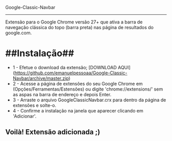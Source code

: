Google-Classic-Navbar
***

Extensão para o Google Chrome versão 27+ que ativa a barra de navegação clássica do topo (barra preta) nas página de resultados do google.com.


##Instalação##
=====================
* 1 - Efetue o download da extensão; [DOWNLOAD AQUI] (https://github.com/emanuelpessoaa/Google-Classic-Navbar/archive/master.zip)
* 2 - Acesse a página de extensões do seu Google Chrome em (Opções/Ferramentas/Estensões) ou digite 'chrome://extensions/' sem as aspas na barra de endereço e depois Enter.
* 3 - Arraste o arquivo GoogleClassicNavbar.crx para dentro da página de extensões e solte-o.
* 4 - Confirme a instalação na janela que aparecer clicando em 'Adicionar'.

## Voilà! Extensão adicionada ;)

